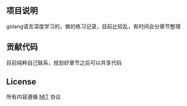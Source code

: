 ## 项目说明
golang语言深度学习的，做的练习记录，目前比较乱，有时间会分章节整理
## 贡献代码

目前纯粹自己联系，规划好章节之后可以共享代码

## License

所有内容遵循 [MIT](https://opensource.org/licenses/MIT) 协议
